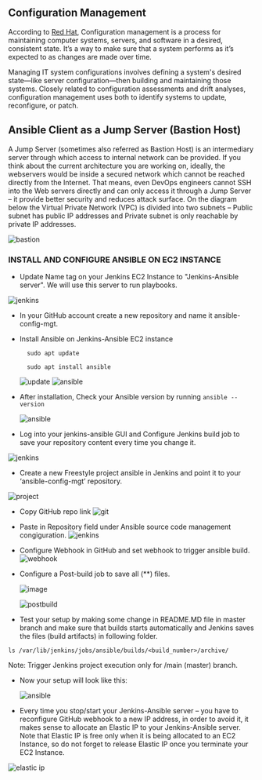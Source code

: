 
## Configuration Management
According to [Red Hat](https://www.redhat.com/en/topics/automation/what-is-configuration-management#:~:text=Configuration%20management%20is%20a%20process,in%20a%20desired%2C%20consistent%20state.&text=Managing%20IT%20system%20configurations%20involves,building%20and%20maintaining%20those%20systems.), Configuration management is a process for maintaining computer systems, servers, and software in a desired, consistent state. It’s a way to make sure that a system performs as it’s expected to as changes are made over time. 

Managing IT system configurations involves defining a system's desired state—like server configuration—then building and maintaining those systems. Closely related to configuration assessments and drift analyses, configuration management uses both to identify systems to update, reconfigure, or patch.

## Ansible Client as a Jump Server (Bastion Host)
A Jump Server (sometimes also referred as Bastion Host) is an intermediary server through which access to internal network can be provided. If you think about the current architecture you are working on, ideally, the webservers would be inside a secured network which cannot be reached directly from the Internet. That means, even DevOps engineers cannot SSH into the Web servers directly and can only access it through a Jump Server – it provide better security and reduces attack surface.
On the diagram below the Virtual Private Network (VPC) is divided into two subnets – Public subnet has public IP addresses and Private subnet is only reachable by private IP addresses.

![bastion](./images/bastion-host.png)

### INSTALL AND CONFIGURE ANSIBLE ON EC2 INSTANCE
* Update Name tag on your Jenkins EC2 Instance to "Jenkins-Ansible server". We will use this server to run playbooks.

![jenkins](./images/jenkins-ansible.png)

* In your GitHub account create a new repository and name it ansible-config-mgt.
* Install Ansible on Jenkins-Ansible EC2 instance

        sudo apt update

        sudo apt install ansible

    ![update](./images/apt-update.png)
    ![ansible](./images/install-ansible.png)
* After installation, Check your Ansible version by running `ansible --version`

    ![ansible](./images/ansible-version.png)

* Log into your jenkins-ansible GUI and Configure Jenkins build job to save your repository content every time you change it.

![jenkins](./images/jenkins-gui.png)

* Create a new Freestyle project ansible in Jenkins and point it to your ‘ansible-config-mgt’ repository.

![project](./images/ansible-freestyle-project.png)

* Copy GitHub repo link
![git](./images/git-hub-link-copy.png)

* Paste in Repository field under Ansible source code management congiguration.
![jenkins](./images/jenkins-ansible-config.png)

* Configure Webhook in GitHub and set webhook to trigger ansible build.
![webhook](./images/webhook.png)

* Configure a Post-build job to save all (**) files.

    ![image](./images/webhook-postbuild.png)

    ![postbuild](./images/postbuild.png)
* Test your setup by making some change in README.MD file in master branch and make sure that builds starts automatically and Jenkins saves the files (build artifacts) in following folder.

`ls /var/lib/jenkins/jobs/ansible/builds/<build_number>/archive/`

Note: Trigger Jenkins project execution only for /main (master) branch.
* Now your setup will look like this:

  ![ansible](./images/Architecture-1.png)

*  Every time you stop/start your Jenkins-Ansible server – you have to reconfigure GitHub webhook to a new IP address, in order to avoid it, it makes sense to allocate an Elastic IP to your Jenkins-Ansible server. Note that Elastic IP is free only when it is being allocated to an EC2 Instance, so do not forget to release Elastic IP once you terminate your EC2 Instance.

![elastic ip](./images/elastic-ip.png)


